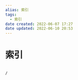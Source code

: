 ```yaml
---
alias: 索引
tags:
  - 索引
date created: 2022-06-07 17:27
date updated: 2022-06-10 20:53
---
```


# 索引

```ActivityHistory

/

```
